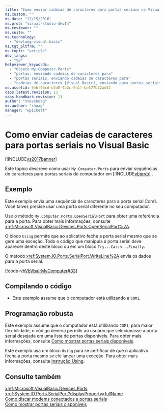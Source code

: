 ```yaml
---
title: "Como enviar cadeias de caracteres para portas seriais no Visual Basic | Microsoft Docs"
ms.custom: ""
ms.date: "12/15/2016"
ms.prod: "visual-studio-dev14"
ms.reviewer: ""
ms.suite: ""
ms.technology: 
  - "devlang-visual-basic"
ms.tgt_pltfrm: ""
ms.topic: "article"
dev_langs: 
  - "VB"
helpviewer_keywords: 
  - "Objeto My.Computer.Ports"
  - "portas, enviando cadeias de caracteres para"
  - "portas seriais, enviando cadeias de caracteres para"
  - "cadeias de caracteres {Visual Basic], enviando para portas seriais"
ms.assetid: 6ebf46cd-b2d0-4b2c-9a1f-be177b22ad52
caps.latest.revision: 13
caps.handback.revision: 13
author: "stevehoag"
ms.author: "shoag"
manager: "wpickett"
---
```

# Como enviar cadeias de caracteres para portas seriais no Visual Basic
[!INCLUDE[vs2017banner](../../../../csharp/includes/vs2017banner.md)]

Este tópico descreve como usar `My.Computer.Ports` para enviar sequências de caracteres para portas seriais do computador em [!INCLUDE[vbprvb](../../../../csharp/programming-guide/concepts/linq/includes/vbprvb_md.md)] .  
  
## Exemplo  
 Este exemplo envia uma sequência de caracteres para a porta serial Com1.  Você talvez precise usar uma porta serial diferente no seu computador.  
  
 Use o método `My.Computer.Ports.OpenSerialPort` para obter uma referência para a porta.  Para obter mais informações, consulte <xref:Microsoft.VisualBasic.Devices.Ports.OpenSerialPort%2A>.  
  
 O bloco `Using` permite que ao aplicativo feche a porta serial mesmo que se gere uma exceção.  Todo o código que manipula a porta serial deve aparecer dentro deste bloco ou em um bloco `Try...Catch...Finally`.  
  
 O método <xref:System.IO.Ports.SerialPort.WriteLine%2A> envia os dados para a porta serial.  
  
 [!code-vb[VbVbalrMyComputer#33](../../../../visual-basic/developing-apps/programming/computer-resources/codesnippet/VisualBasic/how-to-send-strings-to-serial-ports_1.vb)]  
  
## Compilando o código  
  
-   Este exemplo assume que o computador está utilizando a `COM1`.  
  
## Programação robusta  
 Este exemplo assume que o computador está utilizando `COM1`; para maior flexibilidade, o código deveria permitir ao usuário que selecionasse a porta serial desejada em uma lista de portas disponíveis.  Para obter mais informações, consulte [Como mostrar portas seriais disponíveis](../Topic/How%20to:%20Show%20Available%20Serial%20Ports%20in%20Visual%20Basic.md).  
  
 Este exemplo usa um bloco `Using` para se certificar de que o aplicativo fecha a porta mesmo se ele lançar uma exceção.  Para obter mais informações, consulte [Instrução Using](../../../../visual-basic/language-reference/statements/using-statement.md).  
  
## Consulte também  
 <xref:Microsoft.VisualBasic.Devices.Ports>   
 <xref:System.IO.Ports.SerialPort?displayProperty=fullName>   
 [Como discar modems conectados a portas seriais](../../../../visual-basic/developing-apps/programming/computer-resources/how-to-dial-modems-attached-to-serial-ports.md)   
 [Como mostrar portas seriais disponíveis](../Topic/How%20to:%20Show%20Available%20Serial%20Ports%20in%20Visual%20Basic.md)